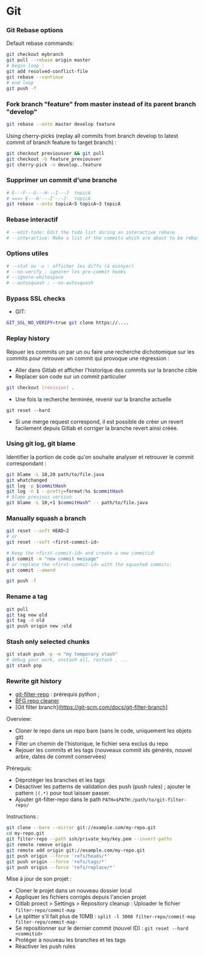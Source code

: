 # Git

### Git Rebase options

Default rebase commands:

```bash
git checkout mybranch
git pull --rebase origin master
# begin loop :
git add resolved-conflict-file
git rebase --continue
# end loop
git push -f
```

### Fork branch "feature" from master instead of its parent branch "develop"

```bash
git rebase --onto master develop feature
```

Using cherry-picks (replay all commits from branch develop to latest commit of branch feature to target branch) :
```bash
git checkout previousver && git pull
git checkout -b feature_previousver
git cherry-pick -n develop..feature
```

### Supprimer un commit d'une branche

```bash
# E---F---G---H---I---J  topicA
# ===> E---H'---I'---J'  topicA
git rebase --onto topicA~5 topicA~3 topicA
```

### Rebase interactif

```bash
# --edit-todo: Edit the todo list during an interactive rebase.
# --interactive: Make a list of the commits which are about to be rebased. Let the user edit that list before rebasing
```

### Options utiles

```bash
# --stat ou -v : afficher les diffs (à essayer)
# --no-verify : ignorer les pre-commit hooks
# --ignore-whitespace
# --autosquash ; --no-autosquash
```


### Bypass SSL checks

- GIT:

```bash
GIT_SSL_NO_VERIFY=true git clone https://....
```


### Replay history

Rejouer les commits un par un ou faire une recherche dichotomique sur les commits pour retrouver un commit qui provoque une régression :

- Aller dans Gitlab et afficher l'historique des commits sur la branche cible
- Replacer son code sur un commit particulier

```bash
git checkout [revision] .
```

- Une fois la recherche terminée, revenir sur la branche actuelle

```
git reset --hard
```

- Si une merge request correspond, il est possible de créer un revert facilement depuis Gitlab et corriger la branche revert ainsi créée.


### Using git log, git blame

Identifier la portion de code qu'on souhaite analyser et retrouver le commit correspondant :

```bash
git blame -L 10,20 path/to/file.java
git whatchanged
git log -p $commitHash
git log -n 1 --pretty=format:%s $commitHash
# blame previous version
git blame -L 10,+1 $commitHash^ -- path/to/file.java
```

### Manually squash a branch

```bash
git reset --soft HEAD~2 
# or
git reset --soft <first-commit-id>

# Keep the <first-commit-id> and create a new commitid:
git commit -m "new commit message"
# or replace the <first-commit-id> with the squashed commits:
git commit --amend

git push -f
```

### Rename a tag

```bash
git pull
git tag new old
git tag -d old
git push origin new :old
```


### Stash only selected chunks

```bash
git stash push -p -m "my temporary stash"
# debug your work, unstash all, restash , ...
git stash pop
```



### Rewrite git history

* [git-filter-repo](https://github.com/newren/git-filter-repo) : prérequis python ; 
* [BFG repo cleaner](https://github.com/rtyley/bfg-repo-cleaner)
* [Git filter branch](https://git-scm.com/docs/git-filter-branch]

Overview:

- Cloner le repo dans un repo bare (sans le code, uniquement les objets git)
- Filter un chemin de l'historique, le fichier sera exclus du repo
- Rejouer les commits et les tags (nouveaux commit ids générés, nouvel arbre, dates de commit conservées)

Prérequis:

- Déprotéger les branches et les tags
- Désactiver les patterns de validation des push (push rules) ; ajouter le pattern `|(.*)` pour tout laisser passer.
- Ajouter git-filter-repo dans le path `PATH=$PATH:/path/to/git-filter-repo/`

Instructions :

```bash
git clone --bare --mirror git://example.com/my-repo.git
cd my-repo.git
git filter-repo --path ssh/private_key/key.pem --invert-paths
git remote remove origin
git remote add origin git://example.com/my-repo.git
git push origin --force 'refs/heads/*'
git push origin --force 'refs/tags/*'
git push origin --force 'refs/replace/*'
```

Mise à jour de son projet :

- Cloner le projet dans un nouveau dossier local
- Appliquer les fichiers corrigés depuis l'ancien projet
- Gitlab proect > Settings > Repository cleanup : Uploader le fichier `filter-repo/commit-map`
- Le splitter s'il fait plus de 10MB : `split -l 3000 filter-repo/commit-map filter-repo/commit-map-`
- Se repositionner sur le dernier commit (nouvel ID) : `git reset --hard <commitid>`
- Protéger à nouveau les branches et les tags
- Réactiver les push rules
